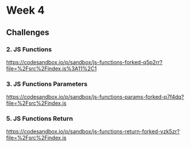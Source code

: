 # Week 4

## Challenges

### 2. JS Functions

https://codesandbox.io/p/sandbox/js-functions-forked-q5p2rr?file=%2Fsrc%2Findex.js%3A11%2C1

### 3. JS Functions Parameters

https://codesandbox.io/p/sandbox/js-functions-params-forked-p7f4dq?file=%2Fsrc%2Findex.js

### 5. JS Functions Return

https://codesandbox.io/p/sandbox/js-functions-return-forked-vzk5zr?file=%2Fsrc%2Findex.js

